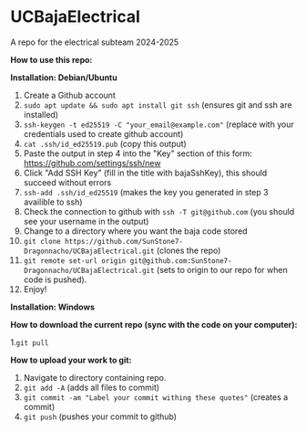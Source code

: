 # UCBajaElectrical
A repo for the electrical subteam 2024-2025

**How to use this repo:**

**Installation: Debian/Ubuntu**
1. Create a Github account
2. ```sudo apt update && sudo apt install git ssh``` (ensures git and ssh are installed)
3. ```ssh-keygen -t ed25519 -C "your_email@example.com"``` (replace with your credentials used to create github account)
4. ```cat .ssh/id_ed25519.pub``` (copy this output)
5. Paste the output in step 4 into the "Key" section of this form: https://github.com/settings/ssh/new
6. Click "Add SSH Key" (fill in the title with bajaSshKey), this should succeed without errors
7. ```ssh-add .ssh/id_ed25519``` (makes the key you generated in step 3 availible to ssh)
8. Check the connection to github with ```ssh -T git@github.com``` (you should see your username in the output)
9. Change to a directory where you want the baja code stored
10. ```git clone https://github.com/SunStone7-Dragonnacho/UCBajaElectrical.git``` (clones the repo)
11. ```git remote set-url origin git@github.com:SunStone7-Dragonnacho/UCBajaElectrical.git``` (sets to origin to our repo for when code is pushed).
12. Enjoy!

**Installation: Windows**

**How to download the current repo (sync with the code on your computer):**

1.```git pull```

**How to upload your work to git:**
1. Navigate to directory containing repo.
2. ```git add -A``` (adds all files to commit)
3. ```git commit -am "Label your commit withing these quotes"``` (creates a commit)
4. ```git push``` (pushes your commit to github)

